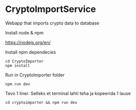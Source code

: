 # CryptoImportService

Webapp that imports crypto data to database

Install node & npm

https://nodejs.org/en/

Install npm dependecies
```
cd CryptoImporter
npm install
```

Run in CryptoImporter folder
```
npm run dev
```

Tevo 1 liner. Selleks et terminal lahti teha ja kopeerida 1 lause
```
cd cryptoimporter && npm run dev
```